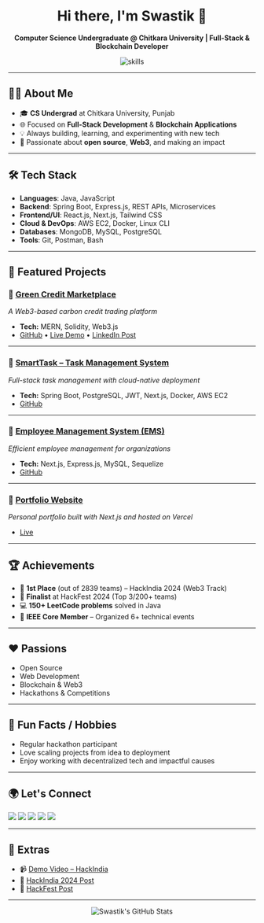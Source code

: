 <!-- Banner / Greeting -->
<h1 align="center">Hi there, I'm Swastik 👋</h1>
<p align="center">
  <b>Computer Science Undergraduate @ Chitkara University | Full-Stack & Blockchain Developer</b>
</p>
<p align="center">
  <img src="https://skillicons.dev/icons?i=java,javascript,spring,express,react,nextjs,tailwind,aws,docker,mongodb,mysql,postgres,git,linux,bash" alt="skills" />
</p>

---

## 👨‍💻 About Me

- 🎓 **CS Undergrad** at Chitkara University, Punjab
- 🌐 Focused on **Full-Stack Development** & **Blockchain Applications**
- 💡 Always building, learning, and experimenting with new tech
- 🌱 Passionate about **open source**, **Web3**, and making an impact

---

## 🛠️ Tech Stack

- **Languages**: Java, JavaScript
- **Backend**: Spring Boot, Express.js, REST APIs, Microservices
- **Frontend/UI**: React.js, Next.js, Tailwind CSS
- **Cloud & DevOps**: AWS EC2, Docker, Linux CLI
- **Databases**: MongoDB, MySQL, PostgreSQL
- **Tools**: Git, Postman, Bash

---

## 🚀 Featured Projects

### 🌳 [Green Credit Marketplace](#)
*A Web3-based carbon credit trading platform*

- **Tech:** MERN, Solidity, Web3.js  
- [GitHub](#) • [Live Demo](#) • [LinkedIn Post](#)

---

### 📝 [SmartTask – Task Management System](#)
*Full-stack task management with cloud-native deployment*

- **Tech:** Spring Boot, PostgreSQL, JWT, Next.js, Docker, AWS EC2  
- [GitHub](#)

---

### 👔 [Employee Management System (EMS)](#)
*Efficient employee management for organizations*

- **Tech:** Next.js, Express.js, MySQL, Sequelize  
- [GitHub](#)

---

### 💼 [Portfolio Website](#)
*Personal portfolio built with Next.js and hosted on Vercel*  
- [Live](#)

---

## 🏆 Achievements

- 🥇 **1st Place** (out of 2839 teams) – HackIndia 2024 (Web3 Track)
- 🏅 **Finalist** at HackFest 2024 (Top 3/200+ teams)
- 💻 **150+ LeetCode problems** solved in Java
- 🏅 **IEEE Core Member** – Organized 6+ technical events


---

## ❤️ Passions

- Open Source
- Web Development
- Blockchain & Web3
- Hackathons & Competitions

---

## 🎯 Fun Facts / Hobbies

- Regular hackathon participant
- Love scaling projects from idea to deployment
- Enjoy working with decentralized tech and impactful causes

---

## 🌍 Let's Connect

<p align="left">
  <a href="mailto:onamverma8@gmail.com.com"><img src="https://img.shields.io/badge/email-333333?style=for-the-badge&logo=gmail&logoColor=white" /></a>
  <a href="https://www.linkedin.com/in/swastik-verma-153b30253/"><img src="https://img.shields.io/badge/linkedin-0A66C2?style=for-the-badge&logo=linkedin&logoColor=white" /></a>
  <a href="https://github.com/Swastik2740S"><img src="https://img.shields.io/badge/github-181717?style=for-the-badge&logo=github&logoColor=white" /></a>
  <a href="https://leetcode.com/u/swastik2740s/"><img src="https://img.shields.io/badge/leetcode-FFA116?style=for-the-badge&logo=leetcode&logoColor=white" /></a>
  <a href="https://my-porfolio-r3dqh3711-swastik2740s-projects.vercel.app/"><img src="https://img.shields.io/badge/portfolio-333333?style=for-the-badge&logo=vercel&logoColor=white" /></a>
</p>

---

## 🌟 Extras

- 📹 [Demo Video – HackIndia](#)
- 📰 [HackIndia 2024 Post](#)
- 📰 [HackFest Post](#)

---

<p align="center">
  <img src="https://github-readme-stats.vercel.app/api?username=Swastik2740S&show_icons=true&theme=tokyonight" alt="Swastik's GitHub Stats" />
</p>

